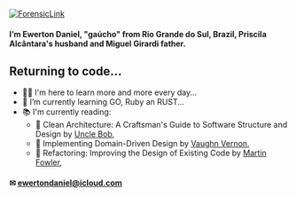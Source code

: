 [![ForensicLink](https://img.shields.io/badge/ForensicLink-ewerton-blue)](https://forensic.link/ewerton)

#### I’m Ewerton Daniel, "gaúcho" from Rio Grande do Sul, Brazil, Priscila Alcântara's husband and Miguel Girardi father.
## Returning to code...
- 🧑‍💻 I'm here to learn more and more every day...
- 📝 I’m currently learning GO, Ruby an RUST...
- 📚 I'm currently reading:
  - 📖 Clean Architecture: A Craftsman's Guide to Software Structure and Design by [Uncle Bob]([https://github.com/unclebob](https://www.amazon.com/stores/Robert-C.-Martin/author/B000APG87E)),
  - 📖 Implementing Domain-Driven Design by [Vaughn Vernon]([https://github.com/unclebob](https://www.amazon.com/stores/Vaughn-Vernon/author/B0096T71SA)), 
  - 📖 Refactoring: Improving the Design of Existing Code by [Martin Fowler](https://www.amazon.com/-/pt/stores/author/B000AQ6PGM),
#### ✉ ewertondaniel@icloud.com
